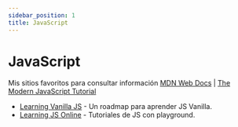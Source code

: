 ```yaml
---
sidebar_position: 1
title: JavaScript
---
```


# JavaScript

Mis sitios favoritos para consultar información [MDN Web Docs](https://developer.mozilla.org/es/docs/Web/JavaScript) | [The Modern JavaScript Tutorial](https://javascript.info/)

- [Learning Vanilla JS](https://learnvanillajs.com/roadmap/) - Un roadmap para aprender JS Vanilla.
- [Learning JS Online](https://learnjavascript.online/) - Tutoriales de JS con playground.
